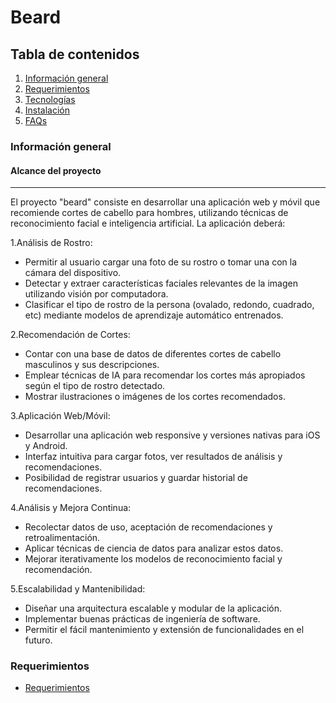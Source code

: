 # Beard

## Tabla de contenidos
1. [Información general](#Información-general)
2. [Requerimientos](#Requerimientos)
3. [Tecnologías](#Tecnologías)
4. [Instalación](#instalación)
5. [FAQs](#faqs)

### Información general
#### Alcance del proyecto
***
El proyecto "beard" consiste en desarrollar una aplicación web y móvil que recomiende cortes de cabello para hombres, utilizando técnicas de reconocimiento facial e inteligencia artificial. La aplicación deberá:

1.Análisis de Rostro:
* Permitir al usuario cargar una foto de su rostro o tomar una con la cámara del dispositivo.
* Detectar y extraer características faciales relevantes de la imagen utilizando visión por computadora.
* Clasificar el tipo de rostro de la persona (ovalado, redondo, cuadrado, etc) mediante modelos de aprendizaje automático entrenados.

2.Recomendación de Cortes:
* Contar con una base de datos de diferentes cortes de cabello masculinos y sus descripciones.
* Emplear técnicas de IA para recomendar los cortes más apropiados según el tipo de rostro detectado.
* Mostrar ilustraciones o imágenes de los cortes recomendados.

3.Aplicación Web/Móvil:
* Desarrollar una aplicación web responsive y versiones nativas para iOS y Android.
* Interfaz intuitiva para cargar fotos, ver resultados de análisis y recomendaciones.
* Posibilidad de registrar usuarios y guardar historial de recomendaciones.

4.Análisis y Mejora Continua:
* Recolectar datos de uso, aceptación de recomendaciones y retroalimentación.
* Aplicar técnicas de ciencia de datos para analizar estos datos.
* Mejorar iterativamente los modelos de reconocimiento facial y recomendación.

5.Escalabilidad y Mantenibilidad:
* Diseñar una arquitectura escalable y modular de la aplicación.
* Implementar buenas prácticas de ingeniería de software.
* Permitir el fácil mantenimiento y extensión de funcionalidades en el futuro.

### Requerimientos
* [Requerimientos](https://github.com/elnames/nms/blob/4d210195adb04ad202dbcea2901060d80abd95b6/requirements.md)
